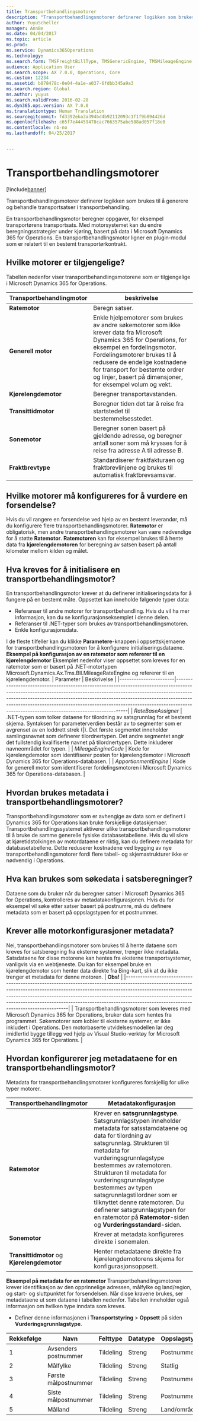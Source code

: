```yaml
---
title: Transportbehandlingsmotorer
description: "Transportbehandlingsmotorer definerer logikken som brukes til å generere og behandle transportsatser i transportbehandling."
author: YuyuScheller
manager: AnnBe
ms.date: 04/04/2017
ms.topic: article
ms.prod: 
ms.service: Dynamics365Operations
ms.technology: 
ms.search.form: TMSFreightBillType, TMSGenericEngine, TMSMileageEngine, TMSRateEngine, TMSTransitTimeEngine, TMSZoneEngine
audience: Application User
ms.search.scope: AX 7.0.0, Operations, Core
ms.custom: 12234
ms.assetid: b878478c-0e04-4a1e-a037-6fdbb345a9a3
ms.search.region: Global
ms.author: yuyus
ms.search.validFrom: 2016-02-28
ms.dyn365.ops.version: AX 7.0.0
ms.translationtype: Human Translation
ms.sourcegitcommit: fd3392eba3a394bd4b92112093c1f1f9b894426d
ms.openlocfilehash: c65f7e44459478cac7663575abe588ad057f18e0
ms.contentlocale: nb-no
ms.lasthandoff: 04/25/2017


---
```


# <a name="transportation-management-engines"></a>Transportbehandlingsmotorer

[!include[banner](../includes/banner.md)]


Transportbehandlingsmotorer definerer logikken som brukes til å generere og behandle transportsatser i transportbehandling. 

En transportbehandlingsmotor beregner oppgaver, for eksempel transportørens transportsats. Med motorsystemet kan du endre beregningsstrategier under kjøring, basert på data i Microsoft Dynamics 365 for Operations. En transportbehandlingsmotor ligner en plugin-modul som er relatert til en bestemt transportørkontrakt.

## <a name="what-engines-are-available"></a>Hvilke motorer er tilgjengelige?
Tabellen nedenfor viser transportbehandlingsmotorene som er tilgjengelige i Microsoft Dynamics 365 for Operations.

| Transportbehandlingmotor | beskrivelse                                                                                                                                                                                                                                                                                                                 |
|----------------------------------|-----------------------------------------------------------------------------------------------------------------------------------------------------------------------------------------------------------------------------------------------------------------------------------------------------------------------------|
| **Ratemotor**                  | Beregn satser.                                                                                                                                                                                                                                                                                                           |
| **Generell motor**               | Enkle hjelpemotorer som brukes av andre søkemotorer som ikke krever data fra Microsoft Dynamics 365 for Operations, for eksempel en fordelingsmotor. Fordelingsmotorer brukes til å redusere de endelige kostnadene for transport for bestemte ordrer og linjer, basert på dimensjoner, for eksempel volum og vekt. |
| **Kjørelengdemotor**               | Beregner transportavstanden.                                                                                                                                                                                                                                                                                     |
| **Transittidmotor**          | Beregner tiden det tar å reise fra startstedet til bestemmelsesstedet.                                                                                                                                                                                                                                       |
| **Sonemotor**                  | Beregner sonen basert på gjeldende adresse, og beregner antall soner som må krysses for å reise fra adresse A til adresse B.                                                                                                                                                                    |
| **Fraktbrevtype**            | Standardiserer fraktfakturaen og fraktbrevlinjene og brukes til automatisk fraktbrevsamsvar.                                                                                                                                                                                                                |

 
<a name="what-engines-must-be-configured-to-rate-a-shipment"></a>Hvilke motorer må konfigureres for å vurdere en forsendelse?
---------------------------------------------------

Hvis du vil rangere en forsendelse ved hjelp av en bestemt leverandør, må du konfigurere flere transportbehandlingsmotorer. **Ratemotor** er obligatorisk, men andre transportbehandlingsmotorer kan være nødvendige for å støtte **Ratemotor**. **Ratemotoren** kan for eksempel brukes til å hente data fra **kjørelengdemotoren** for beregning av satsen basert på antall kilometer mellom kilden og målet.

## <a name="whats-required-to-initialize-a-transportation-management-engine"></a>Hva kreves for å initialisere en transportbehandlingsmotor?
En transportbehandlingsmotor krever at du definerer initialiseringsdata for å fungere på en bestemt måte. Oppsettet kan inneholde følgende typer data:
-   Referanser til andre motorer for transportbehandling. Hvis du vil ha mer informasjon, kan du se konfigurasjonseksemplet i denne delen.
-   Referanser til .NET-typer som brukes av transportbehandlingsmotoren.
-   Enkle konfigurasjonsdata.

I de fleste tilfeller kan du klikke **Parametere**-knappen i oppsettskjemaene for transportbehandlingsmotoren for å konfigurere initialiseringsdataene. **Eksempel på konfigurasjon av en ratemotor som refererer til en kjørelengdemotor** Eksemplet nedenfor viser oppsettet som kreves for en ratemotor som er basert på .NET-motortypen Microsoft.Dynamics.Ax.Tms.Bll.MileageRateEngine og refererer til en kjørelengdemotor.
| Parameter             | Beskrivelse                                                                                                                                                                                                                                                                                                                                                                      |
|-----------------------|----------------------------------------------------------------------------------------------------------------------------------------------------------------------------------------------------------------------------------------------------------------------------------------------------------------------------------------------------------------------------------|
| *RateBaseAssigner*    | .NET-typen som tolker dataene for tilordning av satsgrunnlag for et bestemt skjema. Syntaksen for parameterverdien består av to segmenter som er avgrenset av en loddrett strek (|). Det første segmentet inneholder samlingsnavnet som definerer tilordnertypen. Det andre segmentet angir det fullstendig kvalifiserte navnet på tilordnertypen. Dette inkluderer navneområdet for typen. |
| *MileageEngineCode*   | Kode for kjørelengdemotor som identifiserer posten for kjørelengdemotor i Microsoft Dynamics 365 for Operations-databasen.                                                                                                                                                                                                                                                             |
| *ApportionmentEngine* | Kode for generell motor som identifiserer fordelingsmotoren i Microsoft Dynamics 365 for Operations-databasen.                                                                                                                                                                                                                                                              |

 
<a name="how-is-metadata-used-in-transportation-management-engines"></a>Hvordan brukes metadata i transportbehandlingsmotorer?
----------------------------------------------------------

Transportbehandlingsmotorer som er avhengige av data som er definert i Dynamics 365 for Operations kan bruke forskjellige dataskjemaer. Transportbehandlingssystemet aktiverer ulike transportbehandlingsmotorer til å bruke de samme generelle fysiske databasetabellene. Hvis du vil sikre at kjøretidstolkingen av motordataene er riktig, kan du definere metadata for databasetabellene. Dette reduserer kostnadene ved bygging av nye transportbehandlingsmotorer fordi flere tabell- og skjemastrukturer ikke er nødvendig i Operations.

## <a name="what-can-be-used-as-search-data-in-rate-calculations"></a>Hva kan brukes som søkedata i satsberegninger?
Dataene som du bruker når du beregner satser i Microsoft Dynamics 365 for Operations, kontrolleres av metadatakonfigurasjonen. Hvis du for eksempel vil søke etter satser basert på postnumre, må du definere metadata som er basert på oppslagstypen for et postnummer.

## <a name="do-all-engine-configurations-require-metadata"></a>Krever alle motorkonfigurasjoner metadata?
Nei, transportbehandlingsmotorer som brukes til å hente dataene som kreves for satsberegning fra eksterne systemer, trenger ikke metadata. Satsdataene for disse motorene kan hentes fra eksterne transportsystemer, vanligvis via en webtjeneste. Du kan for eksempel bruke en kjørelengdemotor som henter data direkte fra Bing-kart, slik at du ikke trenger et metadata for denne motoren.
| **Obs!**                                                                                                                                                                                                                                                                                                                                                                     |
|------------------------------------------------------------------------------------------------------------------------------------------------------------------------------------------------------------------------------------------------------------------------------------------------------------------------------------------------------------------------------|
| Transportbehandlingsmotorer som leveres med Microsoft Dynamics 365 for Operations, bruker data som hentes fra programmet. Søkemotorer som kobler til eksterne systemer, er ikke inkludert i Operations. Den motorbaserte utvidelsesmodellen lar deg imidlertid bygge tillegg ved hjelp av Visual Studio-verktøy for Microsoft Dynamics 365 for Operations. |

## <a name="how-do-i-configure-metadata-for-a-transportation-management-engine"></a>Hvordan konfigurerer jeg metadataene for en transportbehandlingsmotor?
Metadata for transportbehandlingsmotorer konfigureres forskjellig for ulike typer motorer.

| Transportbehandlingmotor               | Metadatakonfigurasjon                                                                                                                                                                                                                                                                                                                                                                                                                                               |
|------------------------------------------------|----------------------------------------------------------------------------------------------------------------------------------------------------------------------------------------------------------------------------------------------------------------------------------------------------------------------------------------------------------------------------------------------------------------------------------------------------------------------|
| **Ratemotor**                                | Krever en **satsgrunnlagstype**. Satsgrunnlagstypen inneholder metadata for satsstamdataene og data for tilordning av satsgrunnlag. Strukturen til metadata for vurderingsgrunnlagstype bestemmes av ratemotoren. Strukturen til metadata for vurderingsgrunnlagstype bestemmes av typen satsgrunnlagstilordner som er tilknyttet denne ratemotoren. Du definerer satsgrunnlagstypen for en ratemotor på **Ratemotor**-siden og **Vurderingsstandard**-siden. |
| **Sonemotor**                                | Krever at metadata konfigureres direkte i sonemalen.                                                                                                                                                                                                                                                                                                                                                                                                          |
| **Transittidmotor** og **Kjørelengdemotor** | Henter metadataene direkte fra kjørelengdemotorens skjema for konfigurasjonsoppsett.                                                                                                                                                                                                                                                                                                                                                                                  |

  **Eksempel på metadata for en ratemotor** Transportbehandlingsmotoren krever identifikasjon av den opprinnelige adressen, målfylke og land/region, og start- og sluttpunktet for forsendelsen. Når disse kravene brukes, ser metadataene ut som dataene i tabellen nedenfor. Tabellen inneholder også informasjon om hvilken type inndata som kreves.
-   Definer denne informasjonen i **Transportstyring** &gt; **Oppsett** på siden **Vurderingsgrunnlagstype**.

| Rekkefølge | Navn                          | Felttype | Datatype | Oppslagstype    | Obligatorisk |
|----------|-------------------------------|------------|-----------|----------------|-----------|
| 1        | Avsenders postnummer            | Tildeling | Streng    | Postnummer    | Valgt  |
| 2        | Målfylke             | Tildeling | Streng    | Statlig          |           |
| 3        | Første målpostnummer | Tildeling | Streng    | Postnummer    | Valgt  |
| 4        | Siste målpostnummer   | Tildeling | Streng    | Postnummer    | Valgt  |
| 5        | Målland           | Tildeling | Streng    | Land/område |           |






